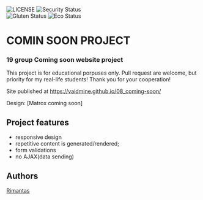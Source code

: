 ![LICENSE](https://img.shields.io/badge/license-MIT-blue.svg?style=flat-square)
![Security Status](https://img.shields.io/security-headers?label=Security&url=https%3A%2F%2Fgithub.com&style=flat-square)<br>
![Gluten Status](https://img.shields.io/badge/Gluten-Free-green.svg)
![Eco Status](https://img.shields.io/badge/ECO-Friendly-green.svg)<br>


# COMIN SOON PROJECT
### 19 group Coming soon website project

This project is for educational porpuses only. Pull request are welcome, but priority for my real-life students! Thank you for your cooperation!

Site published at https://vaidmine.github.io/08_coming-soon/

Design: [Matrox coming soon]


## Project features
- responsive design
- repetitive content is generated/rendered;
- form validations
- no AJAX(data sending)

## Authors
[Rimantas](https://github.com/belauzas)<br>
 